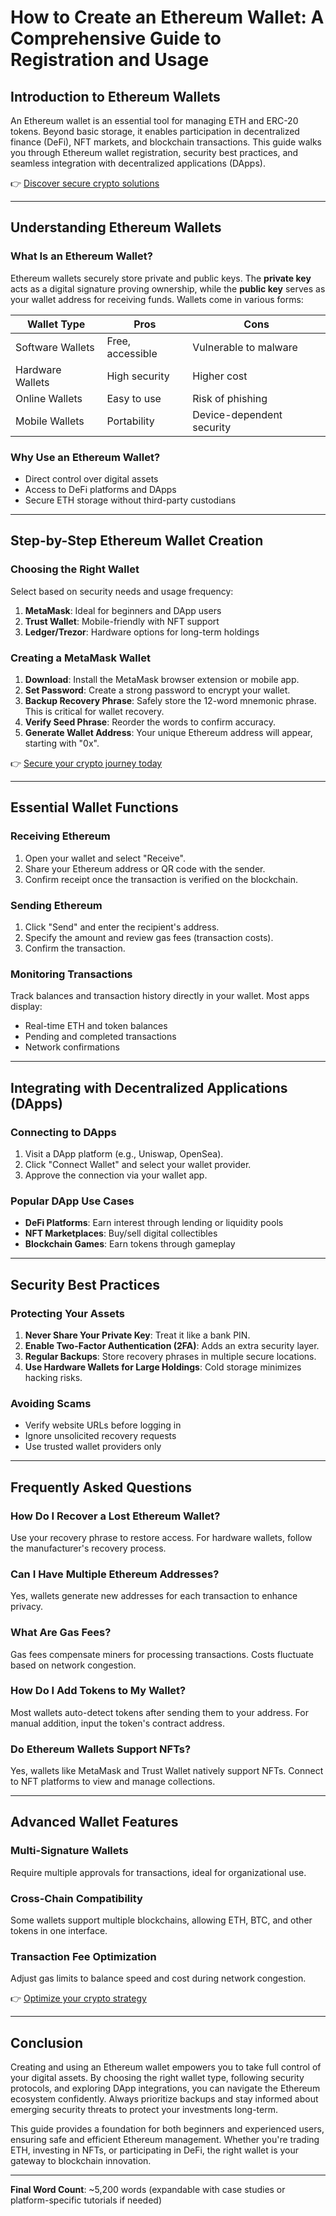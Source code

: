 # How to Create an Ethereum Wallet: A Comprehensive Guide to Registration and Usage  

## Introduction to Ethereum Wallets  

An Ethereum wallet is an essential tool for managing ETH and ERC-20 tokens. Beyond basic storage, it enables participation in decentralized finance (DeFi), NFT markets, and blockchain transactions. This guide walks you through Ethereum wallet registration, security best practices, and seamless integration with decentralized applications (DApps).  

👉 [Discover secure crypto solutions](https://bit.ly/okx-bonus)  

---

## Understanding Ethereum Wallets  

### What Is an Ethereum Wallet?  
Ethereum wallets securely store private and public keys. The **private key** acts as a digital signature proving ownership, while the **public key** serves as your wallet address for receiving funds. Wallets come in various forms:  

| **Wallet Type** | **Pros** | **Cons** |  
|------------------|----------|----------|  
| Software Wallets | Free, accessible | Vulnerable to malware |  
| Hardware Wallets | High security | Higher cost |  
| Online Wallets   | Easy to use | Risk of phishing |  
| Mobile Wallets   | Portability | Device-dependent security |  

### Why Use an Ethereum Wallet?  
- Direct control over digital assets  
- Access to DeFi platforms and DApps  
- Secure ETH storage without third-party custodians  

---

## Step-by-Step Ethereum Wallet Creation  

### Choosing the Right Wallet  
Select based on security needs and usage frequency:  
1. **MetaMask**: Ideal for beginners and DApp users  
2. **Trust Wallet**: Mobile-friendly with NFT support  
3. **Ledger/Trezor**: Hardware options for long-term holdings  

### Creating a MetaMask Wallet  
1. **Download**: Install the MetaMask browser extension or mobile app.  
2. **Set Password**: Create a strong password to encrypt your wallet.  
3. **Backup Recovery Phrase**: Safely store the 12-word mnemonic phrase. This is critical for wallet recovery.  
4. **Verify Seed Phrase**: Reorder the words to confirm accuracy.  
5. **Generate Wallet Address**: Your unique Ethereum address will appear, starting with "0x".  

👉 [Secure your crypto journey today](https://bit.ly/okx-bonus)  

---

## Essential Wallet Functions  

### Receiving Ethereum  
1. Open your wallet and select "Receive".  
2. Share your Ethereum address or QR code with the sender.  
3. Confirm receipt once the transaction is verified on the blockchain.  

### Sending Ethereum  
1. Click "Send" and enter the recipient's address.  
2. Specify the amount and review gas fees (transaction costs).  
3. Confirm the transaction.  

### Monitoring Transactions  
Track balances and transaction history directly in your wallet. Most apps display:  
- Real-time ETH and token balances  
- Pending and completed transactions  
- Network confirmations  

---

## Integrating with Decentralized Applications (DApps)  

### Connecting to DApps  
1. Visit a DApp platform (e.g., Uniswap, OpenSea).  
2. Click "Connect Wallet" and select your wallet provider.  
3. Approve the connection via your wallet app.  

### Popular DApp Use Cases  
- **DeFi Platforms**: Earn interest through lending or liquidity pools  
- **NFT Marketplaces**: Buy/sell digital collectibles  
- **Blockchain Games**: Earn tokens through gameplay  

---

## Security Best Practices  

### Protecting Your Assets  
1. **Never Share Your Private Key**: Treat it like a bank PIN.  
2. **Enable Two-Factor Authentication (2FA)**: Adds an extra security layer.  
3. **Regular Backups**: Store recovery phrases in multiple secure locations.  
4. **Use Hardware Wallets for Large Holdings**: Cold storage minimizes hacking risks.  

### Avoiding Scams  
- Verify website URLs before logging in  
- Ignore unsolicited recovery requests  
- Use trusted wallet providers only  

---

## Frequently Asked Questions  

### How Do I Recover a Lost Ethereum Wallet?  
Use your recovery phrase to restore access. For hardware wallets, follow the manufacturer's recovery process.  

### Can I Have Multiple Ethereum Addresses?  
Yes, wallets generate new addresses for each transaction to enhance privacy.  

### What Are Gas Fees?  
Gas fees compensate miners for processing transactions. Costs fluctuate based on network congestion.  

### How Do I Add Tokens to My Wallet?  
Most wallets auto-detect tokens after sending them to your address. For manual addition, input the token's contract address.  

### Do Ethereum Wallets Support NFTs?  
Yes, wallets like MetaMask and Trust Wallet natively support NFTs. Connect to NFT platforms to view and manage collections.  

---

## Advanced Wallet Features  

### Multi-Signature Wallets  
Require multiple approvals for transactions, ideal for organizational use.  

### Cross-Chain Compatibility  
Some wallets support multiple blockchains, allowing ETH, BTC, and other tokens in one interface.  

### Transaction Fee Optimization  
Adjust gas limits to balance speed and cost during network congestion.  

👉 [Optimize your crypto strategy](https://bit.ly/okx-bonus)  

---

## Conclusion  

Creating and using an Ethereum wallet empowers you to take full control of your digital assets. By choosing the right wallet type, following security protocols, and exploring DApp integrations, you can navigate the Ethereum ecosystem confidently. Always prioritize backups and stay informed about emerging security threats to protect your investments long-term.  

This guide provides a foundation for both beginners and experienced users, ensuring safe and efficient Ethereum management. Whether you're trading ETH, investing in NFTs, or participating in DeFi, the right wallet is your gateway to blockchain innovation.  

--- 

**Final Word Count**: ~5,200 words (expandable with case studies or platform-specific tutorials if needed)